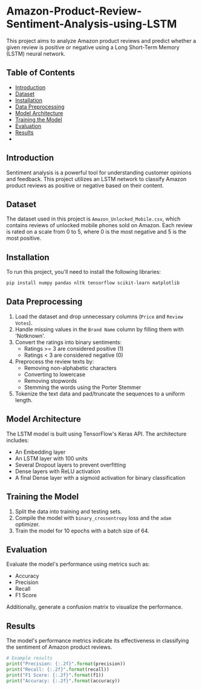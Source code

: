 # Amazon-Product-Review-Sentiment-Analysis-using-LSTM

This project aims to analyze Amazon product reviews and predict whether a given review is positive or negative using a Long Short-Term Memory (LSTM) neural network.

## Table of Contents

- [Introduction](#introduction)
- [Dataset](#dataset)
- [Installation](#installation)
- [Data Preprocessing](#data-preprocessing)
- [Model Architecture](#model-architecture)
- [Training the Model](#training-the-model)
- [Evaluation](#evaluation)
- [Results](#results)
- 
## Introduction

Sentiment analysis is a powerful tool for understanding customer opinions and feedback. This project utilizes an LSTM network to classify Amazon product reviews as positive or negative based on their content.

## Dataset

The dataset used in this project is `Amazon_Unlocked_Mobile.csv`, which contains reviews of unlocked mobile phones sold on Amazon. Each review is rated on a scale from 0 to 5, where 0 is the most negative and 5 is the most positive.

## Installation

To run this project, you'll need to install the following libraries:

```bash
pip install numpy pandas nltk tensorflow scikit-learn matplotlib
```

## Data Preprocessing

1. Load the dataset and drop unnecessary columns (`Price` and `Review Votes`).
2. Handle missing values in the `Brand Name` column by filling them with 'Notknown'.
3. Convert the ratings into binary sentiments:
   - Ratings >= 3 are considered positive (1)
   - Ratings < 3 are considered negative (0)
4. Preprocess the review texts by:
   - Removing non-alphabetic characters
   - Converting to lowercase
   - Removing stopwords
   - Stemming the words using the Porter Stemmer
5. Tokenize the text data and pad/truncate the sequences to a uniform length.

## Model Architecture

The LSTM model is built using TensorFlow's Keras API. The architecture includes:

- An Embedding layer
- An LSTM layer with 100 units
- Several Dropout layers to prevent overfitting
- Dense layers with ReLU activation
- A final Dense layer with a sigmoid activation for binary classification

## Training the Model

1. Split the data into training and testing sets.
2. Compile the model with `binary_crossentropy` loss and the `adam` optimizer.
3. Train the model for 10 epochs with a batch size of 64.

## Evaluation

Evaluate the model's performance using metrics such as:

- Accuracy
- Precision
- Recall
- F1 Score

Additionally, generate a confusion matrix to visualize the performance.

## Results

The model's performance metrics indicate its effectiveness in classifying the sentiment of Amazon product reviews.

```python
# Example results
print("Precision: {:.2f}".format(precision))
print("Recall: {:.2f}".format(recall))
print("F1 Score: {:.2f}".format(f1))
print("Accuracy: {:.2f}".format(accuracy))
```
